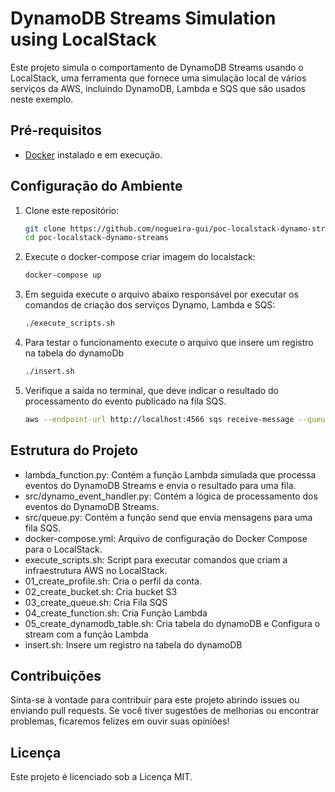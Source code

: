 # DynamoDB Streams Simulation using LocalStack

Este projeto simula o comportamento de DynamoDB Streams usando o LocalStack, uma ferramenta que fornece uma simulação local de vários serviços da AWS, incluindo DynamoDB, Lambda e SQS que são usados neste exemplo.

## Pré-requisitos

- [Docker](https://www.docker.com/) instalado e em execução.

## Configuração do Ambiente

1. Clone este repositório:

   ```bash
   git clone https://github.com/nogueira-gui/poc-localstack-dynamo-streams
   cd poc-localstack-dynamo-streams

2. Execute o docker-compose criar imagem do localstack:
    ```bash
   docker-compose up

3. Em seguida execute o arquivo abaixo responsável por executar os comandos de criação dos serviços Dynamo, Lambda e SQS:
    ```bash
   ./execute_scripts.sh

4. Para testar o funcionamento execute o arquivo que insere um registro na tabela do dynamoDb
    ```bash
    ./insert.sh  

5. Verifique a saída no terminal, que deve indicar o resultado do processamento do evento publicado na fila SQS.
    ```bash
    aws --endpoint-url http://localhost:4566 sqs receive-message --queue-url http://localhost:4566/000000000000/test-queue --region us-east-1

## Estrutura do Projeto
- lambda_function.py: Contém a função Lambda simulada que processa eventos do DynamoDB Streams e envia o resultado para uma fila.
- src/dynamo_event_handler.py: Contém a lógica de processamento dos eventos do DynamoDB Streams.
- src/queue.py: Contém a função send que envia mensagens para uma fila SQS.
- docker-compose.yml: Arquivo de configuração do Docker Compose para o LocalStack.
- execute_scripts.sh: Script para executar comandos que criam a infraestrutura AWS no LocalStack.
- 01_create_profile.sh: Cria o perfil da conta.
- 02_create_bucket.sh: Cria bucket S3
- 03_create_queue.sh: Cria Fila SQS
- 04_create_function.sh: Cria Função Lambda
- 05_create_dynamodb_table.sh: Cria tabela do dynamoDB e Configura o stream com a função Lambda
- insert.sh: Insere um registro na tabela do dynamoDB

## Contribuições
Sinta-se à vontade para contribuir para este projeto abrindo issues ou enviando pull requests. Se você tiver sugestões de melhorias ou encontrar problemas, ficaremos felizes em ouvir suas opiniões!

## Licença
Este projeto é licenciado sob a Licença MIT.